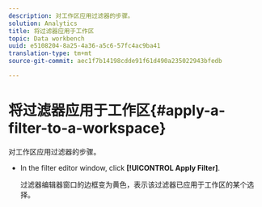 ```yaml
---
description: 对工作区应用过滤器的步骤。
solution: Analytics
title: 将过滤器应用于工作区
topic: Data workbench
uuid: e5108204-8a25-4a36-a5c6-57fc4ac9ba41
translation-type: tm+mt
source-git-commit: aec1f7b14198cdde91f61d490a235022943bfedb

---
```



# 将过滤器应用于工作区{#apply-a-filter-to-a-workspace}

对工作区应用过滤器的步骤。

* In the filter editor window, click **[!UICONTROL Apply Filter]**.

   过滤器编辑器窗口的边框变为黄色，表示该过滤器已应用于工作区的某个选择。

